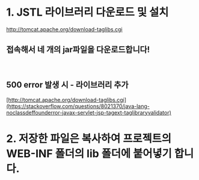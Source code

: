 <h1>1. JSTL 라이브러리 다운로드 및 설치</h1>
<a href="http://tomcat.apache.org/download-taglibs.cgi">http://tomcat.apache.org/download-taglibs.cgi</a>
<h2>접속해서 네 개의 jar파일을 다운로드합니다!</h2>
<br>
<h2>500 error 발생 시 - 라이브러리 추가</h2>
<a href="[http://tomcat.apache.org/download-taglibs.cgi](https://stackoverflow.com/questions/8021370/java-lang-noclassdeffounderror-javax-servlet-jsp-tagext-taglibraryvalidator)">[http://tomcat.apache.org/download-taglibs.cgi](https://stackoverflow.com/questions/8021370/java-lang-noclassdeffounderror-javax-servlet-jsp-tagext-taglibraryvalidator)</a>

<br>
<h1>2. 저장한 파일은 복사하여 프로젝트의 WEB-INF 폴더의 lib 폴더에 붙어녛기 합니다.</h1>
